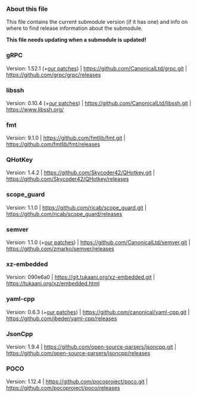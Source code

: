 
### About this file

This file contains the current submodule version (if it has one) and
info on where to find release information about the submodule.

**This file needs updating when a submodule is updated!**

### gRPC
Version: 1.52.1 (+[our patches](https://github.com/CanonicalLtd/grpc/compare/v1.52.1..ba8e7f72)) |
<https://github.com/CanonicalLtd/grpc.git> |
<https://github.com/grpc/grpc/releases>

### libssh
Version: 0.10.4 (+[our patches](https://github.com/CanonicalLtd/libssh/compare/libssh-0.10.4..3413f2fe)) |
<https://github.com/CanonicalLtd/libssh.git> |
<https://www.libssh.org/>

### fmt
Version: 9.1.0 |
<https://github.com/fmtlib/fmt.git> |
<https://github.com/fmtlib/fmt/releases>

### QHotKey
Version: 1.4.2 |
<https://github.com/Skycoder42/QHotkey.git> |
<https://github.com/Skycoder42/QHotkey/releases>

### scope_guard
Version: 1.1.0 |
<https://github.com/ricab/scope_guard.git> |
<https://github.com/ricab/scope_guard/releases>

### semver
Version: 1.1.0 (+[our patches](https://github.com/CanonicalLtd/semver/compare/1.1.0..69e1b1e)) |
<https://github.com/CanonicalLtd/semver.git> |
<https://github.com/zmarko/semver/releases>

### xz-embedded
Version: 090e6a0 |
<https://git.tukaani.org/xz-embedded.git> |
<https://tukaani.org/xz/embedded.html>

### yaml-cpp
Version: 0.6.3 (+[our patches](https://github.com/canonical/yaml-cpp/compare/yaml-cpp-0.6.3..a61bca0)) |
<https://github.com/canonical/yaml-cpp.git> |
<https://github.com/jbeder/yaml-cpp/releases>

### JsonCpp
Version: 1.9.4 |
<https://github.com/open-source-parsers/jsoncpp.git> |
<https://github.com/open-source-parsers/jsoncpp/releases>

### POCO
Version: 1.12.4 |
<https://github.com/pocoproject/poco.git> |
<https://github.com/pocoproject/poco/releases>
